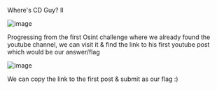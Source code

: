 Where's CD Guy? II

![image](https://user-images.githubusercontent.com/64267672/168378703-c9540101-20f4-4cfb-af76-eb13d23d892b.png)

Progressing from the first Osint challenge where we already found the youtube channel, we can visit it & find the link to his first youtube post which would be our answer/flag

![image](https://user-images.githubusercontent.com/64267672/168379077-b892d279-c773-4800-98bd-819fb90a2de6.png)

We can copy the link to the first post & submit as our flag :)
